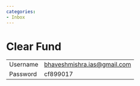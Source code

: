 ```yaml
---
categories:
- Inbox
---
```

# Clear Fund

  

|     |     |
| --- | --- |
| Username | bhaveshmishra.ias@gmail.com |
| Password | cf899017 |